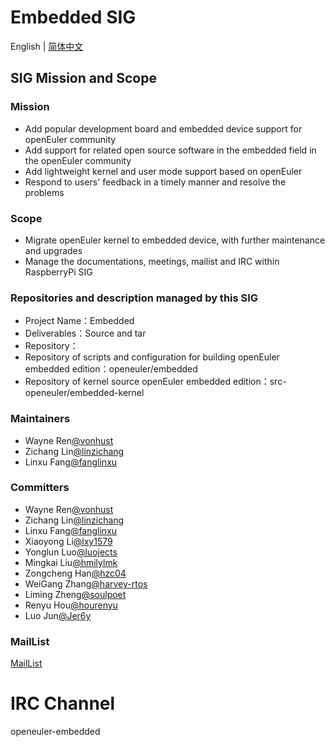 
# Embedded SIG
English | [简体中文](./sig-embedded_cn.md)

## SIG Mission and Scope

### Mission
- Add popular development board and embedded device support for openEuler community
- Add support for related open source software in the embedded field in the openEuler community
- Add lightweight kernel and user mode support based on openEuler
- Respond to users' feedback in a timely manner and resolve the problems
### Scope
- Migrate openEuler kernel to embedded device, with further maintenance and upgrades
- Manage the documentations, meetings, mailist and IRC within RaspberryPi SIG
### Repositories and description managed by this SIG

- Project Name：Embedded
- Deliverables：Source and tar
- Repository：
- Repository of scripts and configuration for building openEuler embedded edition：openeuler/embedded
- Repository of kernel source openEuler embedded edition：src-openeuler/embedded-kernel

### Maintainers
- Wayne Ren[@vonhust](https://gitee.com/vonhust)
- Zichang Lin[@linzichang](https://gitee.com/linzichang)
- Linxu Fang[@fanglinxu](https://gitee.com/fanglinxu)

### Committers
- Wayne Ren[@vonhust](https://gitee.com/vonhust)
- Zichang Lin[@linzichang](https://gitee.com/linzichang)
- Linxu Fang[@fanglinxu](https://gitee.com/fanglinxu)
- Xiaoyong Li[@lxy1579](https://gitee.com/lxy1579)
- Yonglun Luo[@luojects](https://gitee.com/luojects)
- Mingkai Liu[@hmilylmk](https://gitee.com/hmilylmk)
- Zongcheng Han[@hzc04](https://gitee.com/hzc04)
- WeiGang Zhang[@harvey-rtos](https://gitee.com/harvey-rtos)
- Liming Zheng[@soulpoet](https://gitee.com/soulpoet)
- Renyu Hou[@hourenyu](https://gitee.com/hourenyu)
- Luo Jun[@Jer6y](https://gitee.com/Jer6y)

### MailList

[MailList](dev@openeuler.org)

# IRC Channel
openeuler-embedded

